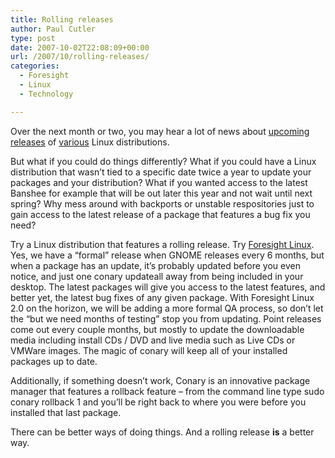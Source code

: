 ```yaml
---
title: Rolling releases
author: Paul Cutler
type: post
date: 2007-10-02T22:08:09+00:00
url: /2007/10/rolling-releases/
categories:
  - Foresight
  - Linux
  - Technology

---
```

Over the next month or two, you may hear a lot of news about [upcoming][1] [releases][2] of [various][3] Linux distributions.

But what if you could do things differently? What if you could have a Linux distribution that wasn&#8217;t tied to a specific date twice a year to update your packages and your distribution? What if you wanted access to the latest Banshee for example that will be out later this year and not wait until next spring? Why mess around with backports or unstable respositories just to gain access to the latest release of a package that features a bug fix you need?

Try a Linux distribution that features a rolling release. Try [Foresight Linux][4]. Yes, we have a &#8220;formal&#8221; release when GNOME releases every 6 months, but when a package has an update, it&#8217;s probably updated before you even notice, and just one conary updateall away from being included in your desktop. The latest packages will give you access to the latest features, and better yet, the latest bug fixes of any given package. With Foresight Linux 2.0 on the horizon, we will be adding a more formal QA process, so don&#8217;t let the &#8220;but we need months of testing&#8221; stop you from updating. Point releases come out every couple months, but mostly to update the downloadable media including install CDs / DVD and live media such as Live CDs or VMWare images. The magic of conary will keep all of your installed packages up to date.

Additionally, if something doesn&#8217;t work, Conary is an innovative package manager that features a rollback feature &#8211; from the command line type sudo conary rollback 1 and you&#8217;ll be right back to where you were before you installed that last package.

There can be better ways of doing things. And a rolling release **is** a better way.

 [1]: http://www.ubuntu.com/getubuntu/download
 [2]: http://fedoraproject.org/wiki/DocsProject/Schedule
 [3]: http://en.opensuse.org/Roadmap
 [4]: http://www.foresightlinux.org